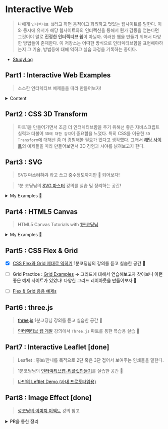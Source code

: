 # Interactive Web

> 나에게 `인터렉티브 웹`라고 하면 동적이고 화려하고 멋있는 웹사이트를 말한다. 이와 동시에 유저가 해당 웹사이트와의 인터렉션을 통해서 뭔가 감동을 얻는다면 그것이야 말로 **진정한 인터렉티브 웹**이 아닐까. 이러한 웹을 만들기 위해서 다양한 방법들이 존재한다. 이 저장소는 어떠한 방식으로 인터렉티브함을 표현해야하는지 그 기술, 방법등에 대해 익히고 실습 과정을 기록하는 중이다.

- [StudyLog](./studylog.md)

## Part1 : Interactive Web Examples

> 소소한 인터렉티브 예제들을 따라 만들어보자!

<details>
  <summary>Content</summary>

- [x] Interactive Web1(in `interactive-web` directory)

  - [WIL](./part1_interactive-web/docs/interactive-web.md)
  - [레퍼런스:강의](https://www.inflearn.com/course/interactive_web) with 1분코딩

- [x] 도라에몽 눈알돌리기

  - [WIL](./part1_interactive-web/docs/doraemong.md)
  - [레퍼런스:유튜브](https://www.youtube.com/watch?v=55esdUIdYw0&list=PLe9WXHRkq9p3cOekkBWncPr6pNgcHq0AL&index=1) with 1분코딩

- [x] Interactive Web2

  - [v1.0 WIL](./part1_interactive-web/docs/v1_0.md) : 해당 강의의 2021~22년 버전
  - [v2.0 WIL](./part1_interactive-web/docs/v2_0.md) : 해당 강의의 업데이트 버전(2023년)
  - [레퍼런스:강의](https://www.inflearn.com/course/%EC%9E%90%EB%B0%94%EC%8A%A4%ED%81%AC%EB%A6%BD%ED%8A%B8-%EC%9D%B8%ED%84%B0%EB%9E%99%ED%8B%B0%EB%B8%8C-%EC%9B%B9/dashboard)

- [x] BBC clone

  - [WIL](./part1_interactive-web/docs/bbc-clone.md) (cf.저장소 변경 이슈로 인해 기존 `interactive-sths` 저장소에서 옮겨옴. 😅)
  - [레퍼런스:유튜브](https://www.youtube.com/playlist?list=PLe9WXHRkq9p11MIiI1FnMc8aekiBShq2L) with 1분코딩

</details>

## Part2 : CSS 3D Transform

> 파트1을 만들어가면서 조금 더 인터렉티브함을 주기 위해선 좋은 자바스크립트 실력과 더불어 `3D에 대한 감각`이 중요함을 느꼈다. 특히 CSS를 이용한 `3D Transform`에 대해선 좀 더 경험해볼 필요가 있다고 생각했다. 그래서 [해당 사이트](https://3dtransforms.desandro.com/)의 예제들을 따라 만들어보면서 3D 경험과 시야를 넑혀보고자 한다.

## Part3 : SVG

> SVG ~~마스터하기~~ 라고 쓰고 중수정도까지만 💫 되어보자!

> 1분 코딩님의 [SVG 마스터](https://www.inflearn.com/course/mastering-svg) 강의를 실습 및 정리하는 공간!

<details>
  <summary>My Examples 🦊 </summary>

- [Linus Torvalds Saying](https://devdemodd.github.io/svg-examples/linus-torvalds/index.html)

</details>

## Part4 : HTML5 Canvas

> HTML5 Canvas Tutorials with [1분코딩님](https://www.youtube.com/playlist?list=PLe9WXHRkq9p2Yl0z2zskv-FhP5sinISTc)

<details>
  <summary>My Examples 🚀 </summary>

- [그림판](https://devdemodd.github.io/canvas-examples/painting/index.html)
- [클릭게임](https://devdemodd.github.io/canvas-examples/click-game/index.html)

 </details>

## Part5 : CSS Flex & Grid

- [x] [CSS Flex와 Grid 제대로 익히기](https://www.inflearn.com/course/css-flex-grid-%EC%A0%9C%EB%8C%80%EB%A1%9C-%EC%9D%B5%ED%9E%88%EA%B8%B0) 1분코딩님의 강의를 듣고 실습한 공간 🤖

- [ ] Grid Practice : [Grid Examples](https://gridbyexample.com/) → 그리드에 대해서 연습해보고자 찾아보니 이런 좋은 예제 사이트가 있었다! 다양한 그리드 레이아웃을 만들어보자 🚀

- [ ] [Flex & Grid 응용 예제s](https://www.youtube.com/playlist?list=PLv_UUi9AVBVtJ26HDO-KJuxwzFO5LAJpN)

## Part6 : three.js

> [three.js](https://www.inflearn.com/course/3d-%EC%9D%B8%ED%84%B0%EB%9E%99%ED%8B%B0%EB%B8%8C-%EC%9B%B9) 1분코딩님 강의를 듣고 실습한 공간 🚀

> [인터렉티브 웹 개발](https://fastcampus.co.kr/dev_online_interactive) 강의에서 `Three.js` 파트를 통한 복습용 실습 📝

## Part7 : Interactive Leaflet [done]

> Leaflet : 홍보/안내를 목적으로 2단 혹은 3단 접어서 보여주는 인쇄물을 말한다.

> 1분코딩님의 [인터랙티브웹-리플릿만들기](https://www.inflearn.com/course/%EC%9D%B8%ED%84%B0%EB%9E%99%ED%8B%B0%EB%B8%8C%EC%9B%B9-%EB%A6%AC%ED%94%8C%EB%A6%BF%EB%A7%8C%EB%93%A4%EA%B8%B0/)를 실습한 공간 🔖

> [나만의 Leftlet Demo (사내 프로토타입용)](https://devdemodd.github.io/sl-leftlet/)

## Part8 : Image Effect [done]

> [깡코딩의 이미지 이펙트](https://www.inflearn.com/course/%EC%9E%90%EB%B0%94%EC%8A%A4%ED%81%AC%EB%A6%BD%ED%8A%B8-%EC%9D%B4%EB%AF%B8%EC%A7%80-%EC%9D%B4%ED%8E%99%ED%8A%B8/dashboard) 강의 참고

<details>
  <summary>PR을 통한 정리</summary>

- [기본원리](https://github.com/jjanmo/interactive-web/pull/4)
  - 기본원리만 알면 나머지는 `tranform`을 어떻게 잘 사용할 수 있냐 이다!.
  - `tranform` 을 조절하면서 아름다운 애니메이션을 만드는건 진정 디자인의 영역인듯!
- [기본이펙트](https://github.com/jjanmo/interactive-web/pull/5)
- [커스텀이펙트](https://github.com/jjanmo/interactive-web/pull/6)
- [3D이펙트](https://github.com/jjanmo/interactive-web/pull/7)
- [랜덤이펙트](https://github.com/jjanmo/interactive-web/pull/8)

> 결국 이런 기술을 통해서 감동적인 이미지 이펙트를 만드는 것이 나의 최종 목표!!

 </details>
